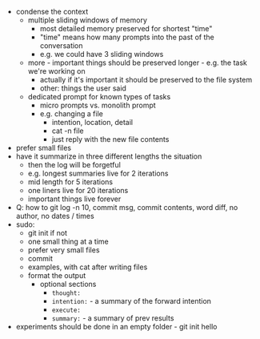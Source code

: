-   condense the context
    -   multiple sliding windows of memory
        -   most detailed memory preserved for shortest "time"
        -   "time" means how many prompts into the past of the conversation
        -   e.g. we could have 3 sliding windows
    -   more - important things should be preserved longer - e.g. the task we're working on
        -   actually if it's important it should be preserved to the file system
        -   other: things the user said
    -   dedicated prompt for known types of tasks
        -   micro prompts vs. monolith prompt
        -   e.g. changing a file
            -   intention, location, detail
            -   cat -n file
            -   just reply with the new file contents
-   prefer small files
-   have it summarize in three different lengths the situation
    -   then the log will be forgetful
    -   e.g. longest summaries live for 2 iterations
    -   mid length for 5 iterations
    -   one liners live for 20 iterations
    -   important things live forever
-   Q: how to git log -n 10, commit msg, commit contents, word diff, no author, no dates / times
-   sudo:
    -   git init if not
    -   one small thing at a time
    -   prefer very small files
    -   commit
    -   examples, with cat after writing files
    -   format the output
        -   optional sections
            -   `thought:`
            -   `intention:` - a summary of the forward intention
            -   `execute:`
            -   `summary:` - a summary of prev results
-   experiments should be done in an empty folder - git init
    hello

